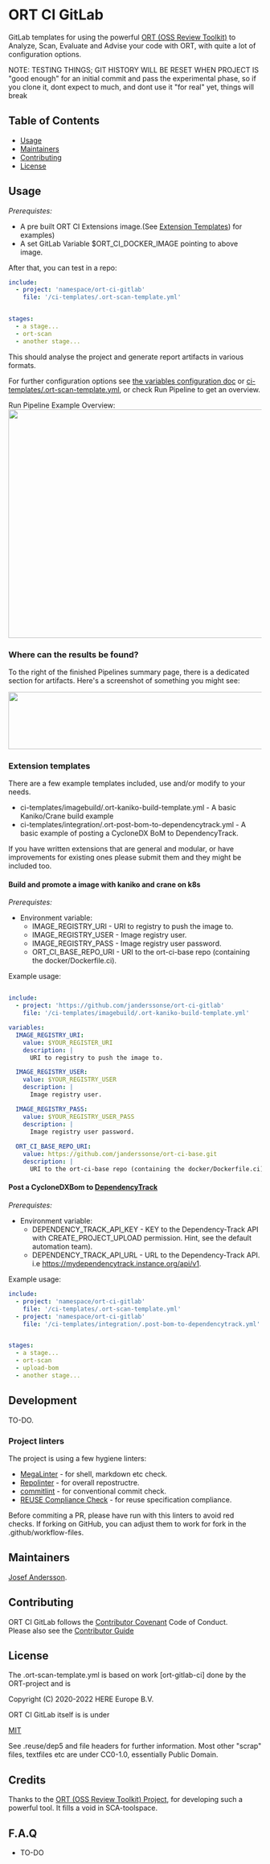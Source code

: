 <!--
SPDX-FileCopyrightText: 2022 Josef Andersson

SPDX-License-Identifier: CC0-1.0
-->

# ORT CI GitLab

GitLab templates for using the powerful [ORT (OSS Review Toolkit)](https://github.com/oss-review-toolkit/ort) to Analyze, Scan, Evaluate and Advise your code with ORT, with quite a lot of configuration options.

NOTE: TESTING THINGS; GIT HISTORY WILL BE RESET WHEN PROJECT IS "good enough" for an initial commit and pass the experimental phase, so if you clone it, dont expect to much, and dont use it "for real" yet, things will break

## Table of Contents

- [Usage](#usage)
- [Maintainers](#maintainers)
- [Contributing](#contributing)
- [License](#license)

## Usage

*Prerequistes:*
- A pre built ORT CI Extensions image.(See [Extension Templates](#extension-templates)) for examples)
- A set GitLab Variable $ORT_CI_DOCKER_IMAGE pointing to above image.

After that, you can test in a repo:


```yaml
include: 
  - project: 'namespace/ort-ci-gitlab'
    file: '/ci-templates/.ort-scan-template.yml'


stages:
  - a stage...
  - ort-scan
  - another stage...
```

This should analyse the project and generate report artifacts in various formats.

For further configuration options see [the variables configuration doc](https://github.com/janderssonse/ort-ci-base/blob/main/docs/variables.adoc) or [ci-templates/.ort-scan-template.yml](ci-templates/.ort-scan-template.yml), or check Run Pipeline to get an overview.

Run Pipeline Example Overview:  
<img src="https://user-images.githubusercontent.com/37870813/165504825-397424a9-0799-4fcf-ab8d-56e48c1fc6ca.png" width="700" height="454">

### Where can the results be found?

To the right of the finished Pipelines summary page, there is a dedicated section for artifacts. Here's a screenshot of something you might see:

<img src="https://user-images.githubusercontent.com/37870813/165504185-959f2c80-b646-4093-9ed5-be9b8a5f87b3.png" width="700" height="114">

### Extension templates

There are a few example templates included, use and/or modify to your needs.

- ci-templates/imagebuild/.ort-kaniko-build-template.yml - A basic Kaniko/Crane build example
- ci-templates/integration/.ort-post-bom-to-dependencytrack.yml - A basic example of posting a CycloneDX BoM to DependencyTrack.

If you have written extensions that are general and modular, or have improvements for existing ones please submit them and they might be included too.

#### Build and promote a image with kaniko and crane on k8s

*Prerequistes:*
- Environment variable:
  - IMAGE_REGISTRY_URI - URI to registry to push the image to.
  - IMAGE_REGISTRY_USER - Image registry user.
  - IMAGE_REGISTRY_PASS - Image registry user password.
  - ORT_CI_BASE_REPO_URI - URI to the ort-ci-base repo (containing the docker/Dockerfile.ci).

Example usage:

```yaml

include: 
  - project: 'https://github.com/janderssonse/ort-ci-gitlab'
    file: '/ci-templates/imagebuild/.ort-kaniko-build-template.yml'

variables:
  IMAGE_REGISTRY_URI:
    value: $YOUR_REGISTER_URI
    description: |
      URI to registry to push the image to.

  IMAGE_REGISTRY_USER:
    value: $YOUR_REGISTRY_USER
    description: |
      Image registry user.

  IMAGE_REGISTRY_PASS:
    value: $YOUR_REGISTRY_USER_PASS
    description: |
      Image registry user password.
  
  ORT_CI_BASE_REPO_URI:
    value: https://github.com/janderssonse/ort-ci-base.git
    description: |
      URI to the ort-ci-base repo (containing the docker/Dockerfile.ci).

```



#### Post a CycloneDXBom to [DependencyTrack](https://dependencytrack.org/)

*Prerequistes:*

- Environment variable: 
  - DEPENDENCY_TRACK_API_KEY - KEY to the Dependency-Track API with CREATE_PROJECT_UPLOAD permission. Hint, see the default automation team).
  - DEPENDENCY_TRACK_API_URL - URL to the Dependency-Track API. i.e https://mydependencytrack.instance.org/api/v1.

Example usage:

```yaml
include: 
  - project: 'namespace/ort-ci-gitlab'
    file: '/ci-templates/.ort-scan-template.yml'
  - project: 'namespace/ort-ci-gitlab'
    file: '/ci-templates/integration/.post-bom-to-dependencytrack.yml'


stages:
  - a stage...
  - ort-scan
  - upload-bom
  - another stage...
```

## Development

TO-DO.


### Project linters

The project is using a few hygiene linters:

- [MegaLinter](https://megalinter.github.io/latest/) - for shell, markdown etc check.
- [Repolinter](https://github.com/todogroup/repolinter) - for overall repostructre.
- [commitlint](https://github.com/conventional-changelog/commitlint) - for conventional commit check.
- [REUSE Compliance Check](https://github.com/fsfe/reuse-action) - for reuse specification compliance.

Before commiting a PR, please have run with this linters to avoid red checks. If forking on GitHub, you can adjust them to work for fork in the .github/workflow-files.

## Maintainers

[Josef Andersson](https://github.com/janderssonse).

## Contributing

ORT CI GitLab follows the [Contributor Covenant](http://contributor-covenant.org/version/1/3/0/) Code of Conduct.  
Please also see the [Contributor Guide](docs/CONTRIBUTING.adoc)

## License

The .ort-scan-template.yml is based on work [ort-gitlab-ci] done by the ORT-project and is

Copyright (C) 2020-2022 HERE Europe B.V.

ORT CI GitLab itself is is under

[MIT](LICENSE)

See .reuse/dep5 and file headers for further information.
Most other "scrap" files, textfiles etc are under CC0-1.0, essentially Public Domain.

## Credits

Thanks to the [ORT (OSS Review Toolkit) Project](https://github.com/oss-review-toolkit/ort), for developing such a powerful tool. It fills a void in SCA-toolspace.

## F.A.Q

* TO-DO

